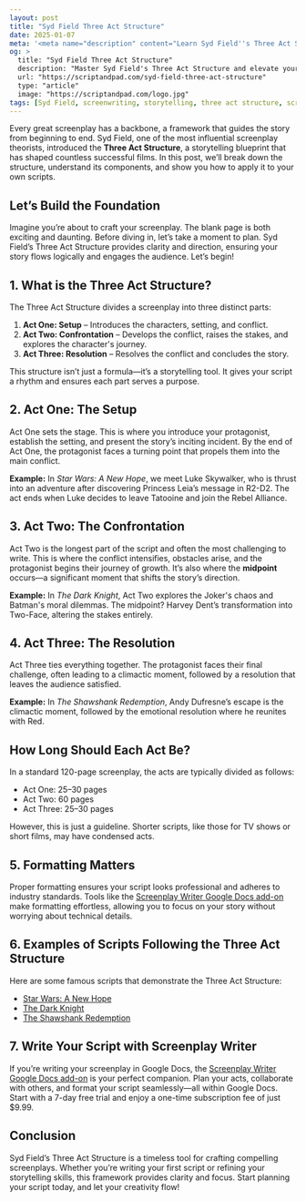 ```yaml
---
layout: post
title: "Syd Field Three Act Structure"
date: 2025-01-07
meta: '<meta name="description" content="Learn Syd Field''s Three Act Structure, a storytelling framework that forms the foundation of successful screenplays. Plan and execute your script with clarity."><meta name="keywords" content="Syd Field, three act structure, screenplay writing, script structure, storytelling framework"><meta name="author" content="Screenplay Writer"><meta name="robots" content="index, follow"><link rel="canonical" href="https://scriptandpad.com/syd-field-three-act-structure/">'
og: >
  title: "Syd Field Three Act Structure"
  description: "Master Syd Field's Three Act Structure and elevate your screenplay with a proven storytelling framework used by industry professionals."
  url: "https://scriptandpad.com/syd-field-three-act-structure"
  type: "article"
  image: "https://scriptandpad.com/logo.jpg"
tags: [Syd Field, screenwriting, storytelling, three act structure, scriptwriting, Google Docs]
---
```

<p>Every great screenplay has a backbone, a framework that guides the story from beginning to end. Syd Field, one of the most influential screenplay theorists, introduced the <strong>Three Act Structure</strong>, a storytelling blueprint that has shaped countless successful films. In this post, we’ll break down the structure, understand its components, and show you how to apply it to your own scripts.</p>

<h2>Let’s Build the Foundation</h2>
<p>Imagine you’re about to craft your screenplay. The blank page is both exciting and daunting. Before diving in, let’s take a moment to plan. Syd Field’s Three Act Structure provides clarity and direction, ensuring your story flows logically and engages the audience. Let’s begin!</p>

<h2>1. What is the Three Act Structure?</h2>
<p>The Three Act Structure divides a screenplay into three distinct parts:</p>
<ol>
  <li><strong>Act One: Setup</strong> – Introduces the characters, setting, and conflict.</li>
  <li><strong>Act Two: Confrontation</strong> – Develops the conflict, raises the stakes, and explores the character's journey.</li>
  <li><strong>Act Three: Resolution</strong> – Resolves the conflict and concludes the story.</li>
</ol>
<p>This structure isn’t just a formula—it’s a storytelling tool. It gives your script a rhythm and ensures each part serves a purpose.</p>

<h2>2. Act One: The Setup</h2>
<p>Act One sets the stage. This is where you introduce your protagonist, establish the setting, and present the story’s inciting incident. By the end of Act One, the protagonist faces a turning point that propels them into the main conflict.</p>
<p><strong>Example:</strong> In <em>Star Wars: A New Hope</em>, we meet Luke Skywalker, who is thrust into an adventure after discovering Princess Leia’s message in R2-D2. The act ends when Luke decides to leave Tatooine and join the Rebel Alliance.</p>

<h2>3. Act Two: The Confrontation</h2>
<p>Act Two is the longest part of the script and often the most challenging to write. This is where the conflict intensifies, obstacles arise, and the protagonist begins their journey of growth. It’s also where the <strong>midpoint</strong> occurs—a significant moment that shifts the story’s direction.</p>
<p><strong>Example:</strong> In <em>The Dark Knight</em>, Act Two explores the Joker's chaos and Batman's moral dilemmas. The midpoint? Harvey Dent’s transformation into Two-Face, altering the stakes entirely.</p>

<h2>4. Act Three: The Resolution</h2>
<p>Act Three ties everything together. The protagonist faces their final challenge, often leading to a climactic moment, followed by a resolution that leaves the audience satisfied.</p>
<p><strong>Example:</strong> In <em>The Shawshank Redemption</em>, Andy Dufresne’s escape is the climactic moment, followed by the emotional resolution where he reunites with Red.</p>

<h2>How Long Should Each Act Be?</h2>
<p>In a standard 120-page screenplay, the acts are typically divided as follows:</p>
<ul>
  <li>Act One: 25–30 pages</li>
  <li>Act Two: 60 pages</li>
  <li>Act Three: 25–30 pages</li>
</ul>
<p>However, this is just a guideline. Shorter scripts, like those for TV shows or short films, may have condensed acts.</p>

<h2>5. Formatting Matters</h2>
<p>Proper formatting ensures your script looks professional and adheres to industry standards. Tools like the <a href="https://workspace.google.com/marketplace/app/screenplay_writer/417536167724" target="_blank">Screenplay Writer Google Docs add-on</a> make formatting effortless, allowing you to focus on your story without worrying about technical details.</p>

<h2>6. Examples of Scripts Following the Three Act Structure</h2>
<p>Here are some famous scripts that demonstrate the Three Act Structure:</p>
<ul>
  <li><a href="https://www.scriptslug.com/script/star-wars-1977" target="_blank">Star Wars: A New Hope</a></li>
  <li><a href="https://www.scriptslug.com/script/the-dark-knight-2008" target="_blank">The Dark Knight</a></li>
  <li><a href="https://www.scriptslug.com/script/the-shawshank-redemption-1994" target="_blank">The Shawshank Redemption</a></li>
</ul>

<h2>7. Write Your Script with Screenplay Writer</h2>
<p>If you’re writing your screenplay in Google Docs, the <a href="https://workspace.google.com/marketplace/app/screenplay_writer/417536167724" target="_blank">Screenplay Writer Google Docs add-on</a> is your perfect companion. Plan your acts, collaborate with others, and format your script seamlessly—all within Google Docs. Start with a 7-day free trial and enjoy a one-time subscription fee of just $9.99.</p>

<h2>Conclusion</h2>
<p>Syd Field’s Three Act Structure is a timeless tool for crafting compelling screenplays. Whether you’re writing your first script or refining your storytelling skills, this framework provides clarity and focus. Start planning your script today, and let your creativity flow!</p>

